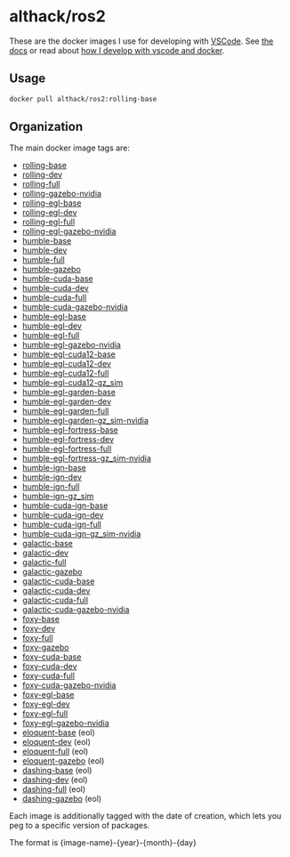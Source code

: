 # althack/ros2

These are the docker images I use for developing with [VSCode](https://code.visualstudio.com/).
See [the docs](https://athackst.github.io/dockerfiles) or read about  [how I develop with vscode and docker](https://www.allisonthackston.com/articles/docker_development.html).

## Usage

```bash
docker pull althack/ros2:rolling-base
```

## Organization

The main docker image tags are:

* [rolling-base](https://github.com/athackst/dockerfiles/blob/main/ros2/rolling.Dockerfile)
* [rolling-dev](https://github.com/athackst/dockerfiles/blob/main/ros2/rolling.Dockerfile)
* [rolling-full](https://github.com/athackst/dockerfiles/blob/main/ros2/rolling.Dockerfile)
* [rolling-gazebo-nvidia](https://github.com/athackst/dockerfiles/blob/main/ros2/rolling.Dockerfile)
* [rolling-egl-base](https://github.com/athackst/dockerfiles/blob/main/ros2/rolling-egl.Dockerfile)
* [rolling-egl-dev](https://github.com/athackst/dockerfiles/blob/main/ros2/rolling-egl.Dockerfile)
* [rolling-egl-full](https://github.com/athackst/dockerfiles/blob/main/ros2/rolling-egl.Dockerfile)
* [rolling-egl-gazebo-nvidia](https://github.com/athackst/dockerfiles/blob/main/ros2/rolling-egl.Dockerfile)
* [humble-base](https://github.com/athackst/dockerfiles/blob/main/ros2/humble.Dockerfile)
* [humble-dev](https://github.com/athackst/dockerfiles/blob/main/ros2/humble.Dockerfile)
* [humble-full](https://github.com/athackst/dockerfiles/blob/main/ros2/humble.Dockerfile)
* [humble-gazebo](https://github.com/athackst/dockerfiles/blob/main/ros2/humble.Dockerfile)
* [humble-cuda-base](https://github.com/athackst/dockerfiles/blob/main/ros2/humble-cuda.Dockerfile)
* [humble-cuda-dev](https://github.com/athackst/dockerfiles/blob/main/ros2/humble-cuda.Dockerfile)
* [humble-cuda-full](https://github.com/athackst/dockerfiles/blob/main/ros2/humble-cuda.Dockerfile)
* [humble-cuda-gazebo-nvidia](https://github.com/athackst/dockerfiles/blob/main/ros2/humble-cuda.Dockerfile)
* [humble-egl-base](https://github.com/athackst/dockerfiles/blob/main/ros2/humble-egl.Dockerfile)
* [humble-egl-dev](https://github.com/athackst/dockerfiles/blob/main/ros2/humble-egl.Dockerfile)
* [humble-egl-full](https://github.com/athackst/dockerfiles/blob/main/ros2/humble-egl.Dockerfile)
* [humble-egl-gazebo-nvidia](https://github.com/athackst/dockerfiles/blob/main/ros2/humble-egl.Dockerfile)
* [humble-egl-cuda12-base](https://github.com/athackst/dockerfiles/blob/main/ros2/humble-egl-cuda12.Dockerfile)
* [humble-egl-cuda12-dev](https://github.com/athackst/dockerfiles/blob/main/ros2/humble-egl-cuda12.Dockerfile)
* [humble-egl-cuda12-full](https://github.com/athackst/dockerfiles/blob/main/ros2/humble-egl-cuda12.Dockerfile)
* [humble-egl-cuda12-gz_sim](https://github.com/athackst/dockerfiles/blob/main/ros2/humble-egl-cuda12.Dockerfile)
* [humble-egl-garden-base](https://github.com/athackst/dockerfiles/blob/main/ros2/humble-egl-garden.Dockerfile)
* [humble-egl-garden-dev](https://github.com/athackst/dockerfiles/blob/main/ros2/humble-egl-garden.Dockerfile)
* [humble-egl-garden-full](https://github.com/athackst/dockerfiles/blob/main/ros2/humble-egl-garden.Dockerfile)
* [humble-egl-garden-gz_sim-nvidia](https://github.com/athackst/dockerfiles/blob/main/ros2/humble-egl-garden.Dockerfile)
* [humble-egl-fortress-base](https://github.com/athackst/dockerfiles/blob/main/ros2/humble-egl-fortress.Dockerfile)
* [humble-egl-fortress-dev](https://github.com/athackst/dockerfiles/blob/main/ros2/humble-egl-fortress.Dockerfile)
* [humble-egl-fortress-full](https://github.com/athackst/dockerfiles/blob/main/ros2/humble-egl-fortress.Dockerfile)
* [humble-egl-fortress-gz_sim-nvidia](https://github.com/athackst/dockerfiles/blob/main/ros2/humble-egl-fortress.Dockerfile)
* [humble-ign-base](https://github.com/athackst/dockerfiles/blob/main/ros2/humble-ign.Dockerfile)
* [humble-ign-dev](https://github.com/athackst/dockerfiles/blob/main/ros2/humble-ign.Dockerfile)
* [humble-ign-full](https://github.com/athackst/dockerfiles/blob/main/ros2/humble-ign.Dockerfile)
* [humble-ign-gz_sim](https://github.com/athackst/dockerfiles/blob/main/ros2/humble-ign.Dockerfile)
* [humble-cuda-ign-base](https://github.com/athackst/dockerfiles/blob/main/ros2/humble-cuda-ign.Dockerfile)
* [humble-cuda-ign-dev](https://github.com/athackst/dockerfiles/blob/main/ros2/humble-cuda-ign.Dockerfile)
* [humble-cuda-ign-full](https://github.com/athackst/dockerfiles/blob/main/ros2/humble-cuda-ign.Dockerfile)
* [humble-cuda-ign-gz_sim-nvidia](https://github.com/athackst/dockerfiles/blob/main/ros2/humble-cuda-ign.Dockerfile)
* [galactic-base](https://github.com/athackst/dockerfiles/blob/main/ros2/galactic.Dockerfile)
* [galactic-dev](https://github.com/athackst/dockerfiles/blob/main/ros2/galactic.Dockerfile)
* [galactic-full](https://github.com/athackst/dockerfiles/blob/main/ros2/galactic.Dockerfile)
* [galactic-gazebo](https://github.com/athackst/dockerfiles/blob/main/ros2/galactic.Dockerfile)
* [galactic-cuda-base](https://github.com/athackst/dockerfiles/blob/main/ros2/galactic-cuda.Dockerfile)
* [galactic-cuda-dev](https://github.com/athackst/dockerfiles/blob/main/ros2/galactic-cuda.Dockerfile)
* [galactic-cuda-full](https://github.com/athackst/dockerfiles/blob/main/ros2/galactic-cuda.Dockerfile)
* [galactic-cuda-gazebo-nvidia](https://github.com/athackst/dockerfiles/blob/main/ros2/galactic-cuda.Dockerfile)
* [foxy-base](https://github.com/athackst/dockerfiles/blob/main/ros2/foxy.Dockerfile)
* [foxy-dev](https://github.com/athackst/dockerfiles/blob/main/ros2/foxy.Dockerfile)
* [foxy-full](https://github.com/athackst/dockerfiles/blob/main/ros2/foxy.Dockerfile)
* [foxy-gazebo](https://github.com/athackst/dockerfiles/blob/main/ros2/foxy.Dockerfile)
* [foxy-cuda-base](https://github.com/athackst/dockerfiles/blob/main/ros2/foxy-cuda.Dockerfile)
* [foxy-cuda-dev](https://github.com/athackst/dockerfiles/blob/main/ros2/foxy-cuda.Dockerfile)
* [foxy-cuda-full](https://github.com/athackst/dockerfiles/blob/main/ros2/foxy-cuda.Dockerfile)
* [foxy-cuda-gazebo-nvidia](https://github.com/athackst/dockerfiles/blob/main/ros2/foxy-cuda.Dockerfile)
* [foxy-egl-base](https://github.com/athackst/dockerfiles/blob/main/ros2/foxy-egl.Dockerfile)
* [foxy-egl-dev](https://github.com/athackst/dockerfiles/blob/main/ros2/foxy-egl.Dockerfile)
* [foxy-egl-full](https://github.com/athackst/dockerfiles/blob/main/ros2/foxy-egl.Dockerfile)
* [foxy-egl-gazebo-nvidia](https://github.com/athackst/dockerfiles/blob/main/ros2/foxy-egl.Dockerfile)
* [eloquent-base](https://github.com/athackst/dockerfiles/blob/main/ros2/eloquent.Dockerfile) (eol)
* [eloquent-dev](https://github.com/athackst/dockerfiles/blob/main/ros2/eloquent.Dockerfile) (eol)
* [eloquent-full](https://github.com/athackst/dockerfiles/blob/main/ros2/eloquent.Dockerfile) (eol)
* [eloquent-gazebo](https://github.com/athackst/dockerfiles/blob/main/ros2/eloquent.Dockerfile) (eol)
* [dashing-base](https://github.com/athackst/dockerfiles/blob/main/ros2/dashing.Dockerfile) (eol)
* [dashing-dev](https://github.com/athackst/dockerfiles/blob/main/ros2/dashing.Dockerfile) (eol)
* [dashing-full](https://github.com/athackst/dockerfiles/blob/main/ros2/dashing.Dockerfile) (eol)
* [dashing-gazebo](https://github.com/athackst/dockerfiles/blob/main/ros2/dashing.Dockerfile) (eol)

Each image is additionally tagged with the date of creation, which lets you peg to a specific version of packages.

The format is {image-name}-{year}-{month}-{day}